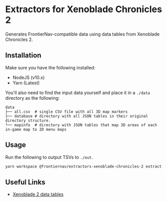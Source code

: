 # Extractors for Xenoblade Chronicles 2

Generates FrontierNav-compatible data using data tables from Xenoblade Chronicles 2.

## Installation

Make sure you have the following installed:

- NodeJS (v10.x)
- Yarn (Latest)

You'll also need to find the input data yourself and place it in a `./data` directory as the following:

```
data
├── all.csv  # single CSV file with all 3D map markers
├── database # directory with all JSON tables in their original directory structure.
└── mapinfo  # directory with JSON tables that map 3D areas of each in-game map to 2D menu maps
```

## Usage

Run the following to output TSVs to `./out`.

```sh
yarn workspace @frontiernav/extractors-xenoblade-chronicles-2 extract
```

## Useful Links

- [Xenoblade 2 data tables](https://xenoblade.github.io/xb2/index.html)
